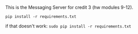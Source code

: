 This is the Messaging Server for credit 3 (hw modules 9-12).

`pip install -r requirements.txt`

if that doesn't work:
`sudo pip install -r requirements.txt`

